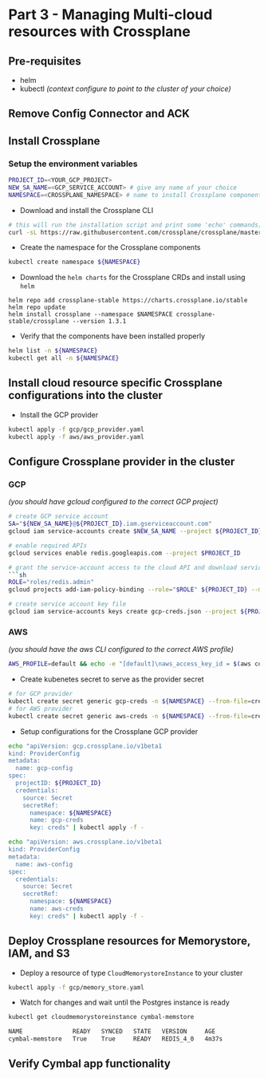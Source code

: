 # Part 3 - Managing Multi-cloud resources with Crossplane

## Pre-requisites
- helm
- kubectl _(context configure to point to the cluster of your choice)_
## Remove Config Connector and ACK


## Install Crossplane

### Setup the environment variables
```sh
PROJECT_ID=<YOUR_GCP_PROJECT>
NEW_SA_NAME=<GCP_SERVICE_ACCOUNT> # give any name of your choice
NAMESPACE=<CROSSPLANE_NAMESPACE> # name to install Crossplane components
```

- Download and install the Crossplane CLI
```sh
# this will run the installation script and print some 'echo' commands; you should run them
curl -sL https://raw.githubusercontent.com/crossplane/crossplane/master/install.sh | sh
```

- Create the namespace for the Crossplane components
```sh
kubectl create namespace ${NAMESPACE}
```

- Download the `helm charts` for the Crossplane CRDs and install using `helm`
```
helm repo add crossplane-stable https://charts.crossplane.io/stable
helm repo update
helm install crossplane --namespace $NAMESPACE crossplane-stable/crossplane --version 1.3.1
```

- Verify that the components have been installed properly
```sh
helm list -n ${NAMESPACE}
kubectl get all -n ${NAMESPACE}
```

## Install cloud resource specific Crossplane configurations into the cluster

- Install the GCP provider
```sh
kubectl apply -f gcp/gcp_provider.yaml
kubectl apply -f aws/aws_provider.yaml
```

## Configure Crossplane provider in the cluster

### GCP
_(you should have gcloud configured to the correct GCP project)_
```sh
# create GCP service account
SA="${NEW_SA_NAME}@${PROJECT_ID}.iam.gserviceaccount.com"
gcloud iam service-accounts create $NEW_SA_NAME --project ${PROJECT_ID}

# enable required APIs
gcloud services enable redis.googleapis.com --project $PROJECT_ID

# grant the service-account access to the cloud API and download service-account key
```sh
ROLE="roles/redis.admin"
gcloud projects add-iam-policy-binding --role="$ROLE" ${PROJECT_ID} --member "serviceAccount:$SA"

# create service account key file
gcloud iam service-accounts keys create gcp-creds.json --project ${PROJECT_ID} --iam-account $SA
```

### AWS
_(you should have the aws CLI configured to the correct AWS profile)_
```sh
AWS_PROFILE=default && echo -e "[default]\naws_access_key_id = $(aws configure get aws_access_key_id --profile $AWS_PROFILE)\naws_secret_access_key = $(aws configure get aws_secret_access_key --profile $AWS_PROFILE)" > aws-creds.conf
```

- Create kubenetes secret to serve as the provider secret
```sh
# for GCP provider
kubectl create secret generic gcp-creds -n ${NAMESPACE} --from-file=creds=./gcp-creds.json
# for AWS provider
kubectl create secret generic aws-creds -n ${NAMESPACE} --from-file=creds=./aws-creds.conf
```

- Setup configurations for the Crossplane GCP provider
```sh
echo "apiVersion: gcp.crossplane.io/v1beta1
kind: ProviderConfig
metadata:
  name: gcp-config
spec:
  projectID: ${PROJECT_ID}
  credentials:
    source: Secret
    secretRef:
      namespace: ${NAMESPACE}
      name: gcp-creds
      key: creds" | kubectl apply -f -

echo "apiVersion: aws.crossplane.io/v1beta1
kind: ProviderConfig
metadata:
  name: aws-config
spec:
  credentials:
    source: Secret
    secretRef:
      namespace: ${NAMESPACE}
      name: aws-creds
      key: creds" | kubectl apply -f -
```

## Deploy Crossplane resources for Memorystore, IAM, and S3
- Deploy a resource of type `CloudMemorystoreInstance` to your cluster
```sh
kubectl apply -f gcp/memory_store.yaml
```

- Watch for changes and wait until the Postgres instance is ready
```sh
kubectl get cloudmemorystoreinstance cymbal-memstore

NAME              READY   SYNCED   STATE   VERSION     AGE
cymbal-memstore   True    True     READY   REDIS_4_0   4m37s
```
## Verify Cymbal app functionality
